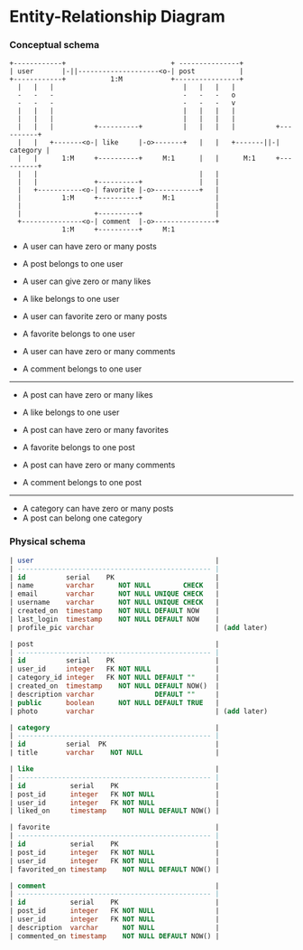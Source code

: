 # Entity-Relationship Diagram
### Conceptual schema

```
+------------+                          + ---------------+
| user       |-||--------------------<o-| post           |
+------------+           1:M            +----------------+
  |   |   |                                |   |   |   |
  -   -   -                                -   -   -   o
  -   -   -                                -   -   -   v
  |   |   |                                |   |   |   |
  |   |   |                                |   |   |   |
  |   |   |          +----------+          |   |   |   |          +----------+
  |   |   +-------<o-| like     |-o>-------+   |   |   +-------||-| category |
  |   |      1:M     +----------+     M:1      |   |      M:1     +----------+
  |   |                                        |   |
  |   |              +----------+              |   |
  |   +-----------<o-| favorite |-o>-----------+   |
  |          1:M     +----------+     M:1          |
  |                                                |
  |                  +----------+                  |
  +---------------<o-| comment  |-o>---------------+
             1:M     +----------+     M:1
```

- A user can have zero or many posts
- A post belongs to one user

- A user can give zero or many likes
- A like belongs to one user

- A user can favorite zero or many posts
- A favorite belongs to one user

- A user can have zero or many comments
- A comment belongs to one user

---

- A post can have zero or many likes
- A like belongs to one user

- A post can have zero or many favorites
- A favorite belongs to one post

- A post can have zero or many comments
- A comment belongs to one post

---

- A category can have zero or many posts
- A post can belong one category

### Physical schema

```sql
| user                                             |
| ------------------------------------------------ |
| id          serial    PK                         |
| name        varchar      NOT NULL        CHECK   |
| email       varchar      NOT NULL UNIQUE CHECK   |
| username    varchar      NOT NULL UNIQUE CHECK   |
| created_on  timestamp    NOT NULL DEFAULT NOW    |
| last_login  timestamp    NOT NULL DEFAULT NOW    |
| profile_pic varchar                              | (add later)

| post                                             |
| ------------------------------------------------ |
| id          serial    PK                         |
| user_id     integer   FK NOT NULL                |
| category_id integer   FK NOT NULL DEFAULT ""     |
| created_on  timestamp    NOT NULL DEFAULT NOW()  |
| description varchar               DEFAULT ""     |
| public      boolean      NOT NULL DEFAULT TRUE   |
| photo       varchar                              | (add later)

| category                                         |
| ------------------------------------------------ |
| id          serial  PK                           |
| title       varchar    NOT NULL                  |

| like                                             |
| ------------------------------------------------ |
| id           serial    PK                        |
| post_id      integer   FK NOT NULL               |
| user_id      integer   FK NOT NULL               |
| liked_on     timestamp    NOT NULL DEFAULT NOW() |

| favorite                                         |
| ------------------------------------------------ |
| id           serial    PK                        |
| post_id      integer   FK NOT NULL               |
| user_id      integer   FK NOT NULL               |
| favorited_on timestamp    NOT NULL DEFAULT NOW() |

| comment                                          |
| ------------------------------------------------ |
| id           serial    PK                        |
| post_id      integer   FK NOT NULL               |
| user_id      integer   FK NOT NULL               |
| description  varchar      NOT NULL               |
| commented_on timestamp    NOT NULL DEFAULT NOW() |
```

